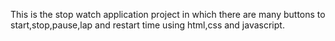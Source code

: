 This is the stop watch application project in which there are many buttons to start,stop,pause,lap and restart time using html,css and javascript.
